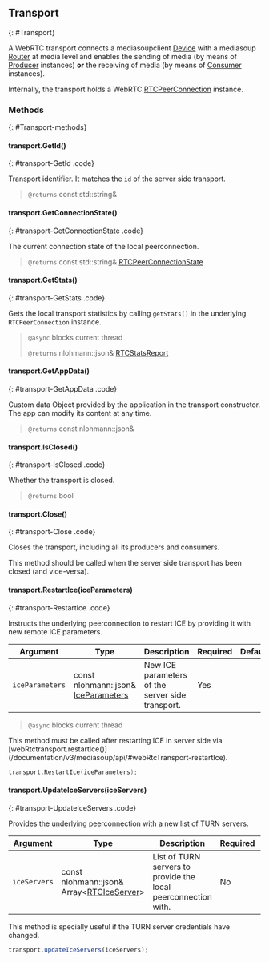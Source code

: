 ## Transport
{: #Transport}

<section markdown="1">

A WebRTC transport connects a mediasoupclient [Device](#Device) with a mediasoup [Router](/documentation/v3/mediasoup/api/#Router) at media level and enables the sending of media (by means of [Producer](#Producer) instances) **or** the receiving of media (by means of [Consumer](#Consumer) instances).

Internally, the transport holds a WebRTC [RTCPeerConnection](https://w3c.github.io/webrtc-pc/#dom-rtcpeerconnection) instance.

</section>


### Methods
{: #Transport-methods}

<section markdown="1">

#### transport.GetId()
{: #transport-GetId .code}

Transport identifier. It matches the `id` of the server side transport.

> `@returns` const std::string&

#### transport.GetConnectionState()
{: #transport-GetConnectionState .code}

The current connection state of the local peerconnection.

> `@returns` const std::string& [RTCPeerConnectionState](https://w3c.github.io/webrtc-pc/#rtcpeerconnectionstate-enum)

#### transport.GetStats()
{: #transport-GetStats .code}

Gets the local transport statistics by calling `getStats()` in the underlying `RTCPeerConnection` instance.

> `@async` blocks current thread
>
> `@returns` nlohmann::json& [RTCStatsReport](https://w3c.github.io/webrtc-pc/#dom-rtcstatsreport)

#### transport.GetAppData()
{: #transport-GetAppData .code}

Custom data Object provided by the application in the transport constructor. The app can modify its content at any time.

> `@returns` const nlohmann::json&

#### transport.IsClosed()
{: #transport-IsClosed .code}

Whether the transport is closed.

> `@returns` bool

#### transport.Close()
{: #transport-Close .code}

Closes the transport, including all its producers and consumers.

<div markdown="1" class="note">
This method should be called when the server side transport has been closed (and vice-versa).
</div>

#### transport.RestartIce(iceParameters)
{: #transport-RestartIce .code}

Instructs the underlying peerconnection to restart ICE by providing it with new remote ICE parameters.

<div markdown="1" class="table-wrapper L3">

Argument        | Type    | Description | Required | Default 
--------------- | ------- | ----------- | -------- | ----------
`iceParameters`  | const nlohmann::json& [IceParameters](/documentation/v3/mediasoup/api/#WebRtcTransportIceParameters) | New ICE parameters of the server side transport. | Yes   |

</div>

> `@async` blocks current thread

<div markdown="1" class="note">
This method must be called after restarting ICE in server side via [webRtctransport.restartIce()](/documentation/v3/mediasoup/api/#webRtcTransport-restartIce).
</div>

```c++
transport.RestartIce(iceParameters);
```

#### transport.UpdateIceServers(iceServers)
{: #transport-UpdateIceServers .code}

Provides the underlying peerconnection with a new list of TURN servers.

<div markdown="1" class="table-wrapper L3">

Argument        | Type    | Description | Required | Default 
--------------- | ------- | ----------- | -------- | ----------
`iceServers`    | const nlohmann::json& Array&lt;[RTCIceServer](https://w3c.github.io/webrtc-pc/#rtciceserver-dictionary)&gt; | List of TURN servers to provide the local peerconnection with. | No   | `[ ]`

</div>

<div markdown="1" class="note">
This method is specially useful if the TURN server credentials have changed.
</div>

```javascript
transport.updateIceServers(iceServers);
```
